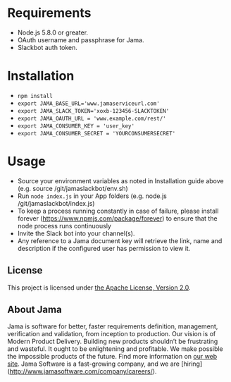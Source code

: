 # Requirements

* Node.js 5.8.0 or greater.
* OAuth username and passphrase for Jama.
* Slackbot auth token.

# Installation

* `npm install`
* `export JAMA_BASE_URL='www.jamaserviceurl.com'`
* `export JAMA_SLACK_TOKEN='xoxb-123456-SLACKTOKEN'`
* `export JAMA_OAUTH_URL = 'www.example.com/rest/'`
* `export JAMA_CONSUMER_KEY = 'user_key'`
* `export JAMA_CONSUMER_SECRET = 'YOURCONSUMERSECRET'`

# Usage

* Source your environment variables as noted in Installation guide above (e.g. source /git/jamaslackbot/env.sh)
* Run `node index.js` in your App folders (e.g. node.js /git/jamaslackbot/index.js)
* To keep a process running constantly in case of failure, please install forever (https://www.npmjs.com/package/forever) to ensure that the node process runs continuously
* Invite the Slack bot into your channel(s).
* Any reference to a Jama document key will retrieve the link, name and description if the configured user has permission to view it.

## License

This project is licensed under [the Apache License, Version 2.0](https://www.apache.org/licenses/LICENSE-2.0.txt).

## About Jama

Jama is software for better, faster requirements definition, management, verification and validation, from inception to
production. Our vision is of Modern Product Delivery. Building new products shouldn’t be frustrating and wasteful. It
ought to be enlightening and profitable. We make possible the impossible products of the future. Find more information
on [our web site](http://www.jamasoftware.com/). Jama Software is a fast-growing company, and we are [hiring]
(http://www.jamasoftware.com/company/careers/).